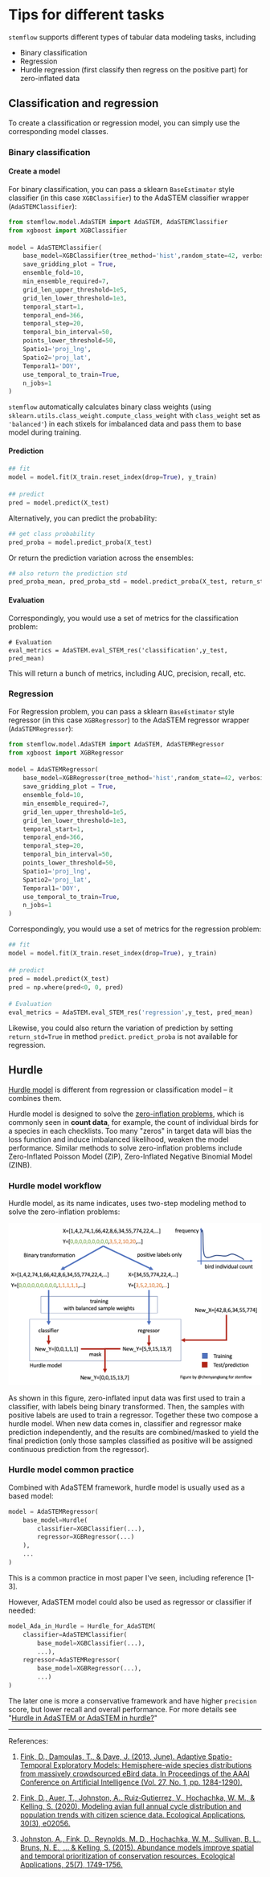 # Tips for different tasks

`stemflow` supports different types of tabular data modeling tasks, including

- Binary classification
- Regression
- Hurdle regression (first classify then regress on the positive part) for zero-inflated data


## Classification and regression

To create a classification or regression model, you can simply use the corresponding model classes.

### Binary classification

#### Create a model

For binary classification, you can pass a sklearn `BaseEstimator` style classifier (in this case `XGBClassifier`) to the AdaSTEM classifier wrapper (`AdaSTEMClassifier`):

```python
from stemflow.model.AdaSTEM import AdaSTEM, AdaSTEMClassifier
from xgboost import XGBClassifier

model = AdaSTEMClassifier(
    base_model=XGBClassifier(tree_method='hist',random_state=42, verbosity = 0,n_jobs=1),
    save_gridding_plot = True,
    ensemble_fold=10,
    min_ensemble_required=7,
    grid_len_upper_threshold=1e5,
    grid_len_lower_threshold=1e3,
    temporal_start=1,
    temporal_end=366,                            
    temporal_step=20,  
    temporal_bin_interval=50, 
    points_lower_threshold=50,             
    Spatio1='proj_lng',                   
    Spatio2='proj_lat',
    Temporal1='DOY',
    use_temporal_to_train=True,
    n_jobs=1
)
```

`stemflow` automatically calculates binary class weights (using `sklearn.utils.class_weight.compute_class_weight` with `class_weight` set as `'balanced'`) in each stixels for imbalanced data and pass them to base model during training.

#### Prediction

```py
## fit
model = model.fit(X_train.reset_index(drop=True), y_train)

## predict
pred = model.predict(X_test)
```

Alternatively, you can predict the probability:

```py
## get class probability
pred_proba = model.predict_proba(X_test)
```

Or return the prediction variation across the ensembles:

```py
## also return the prediction std
pred_proba_mean, pred_proba_std = model.predict_proba(X_test, return_std=True)
```


#### Evaluation

Correspondingly, you would use a set of metrics for the classification problem:
```
# Evaluation
eval_metrics = AdaSTEM.eval_STEM_res('classification',y_test, pred_mean)
```
This will return a bunch of metrics, including AUC, precision, recall, etc.



### Regression

For Regression problem, you can pass a sklearn `BaseEstimator` style regressor (in this case `XGBRegressor`) to the AdaSTEM regressor wrapper (`AdaSTEMRegressor`):

```python
from stemflow.model.AdaSTEM import AdaSTEM, AdaSTEMRegressor
from xgboost import XGBRegressor

model = AdaSTEMRegressor(
    base_model=XGBRegressor(tree_method='hist',random_state=42, verbosity = 0,n_jobs=1),
    save_gridding_plot = True,
    ensemble_fold=10,
    min_ensemble_required=7,
    grid_len_upper_threshold=1e5,
    grid_len_lower_threshold=1e3,
    temporal_start=1,
    temporal_end=366,                            
    temporal_step=20,  
    temporal_bin_interval=50, 
    points_lower_threshold=50,             
    Spatio1='proj_lng',                   
    Spatio2='proj_lat',
    Temporal1='DOY',
    use_temporal_to_train=True,
    n_jobs=1
)
```
Correspondingly, you would use a set of metrics for the regression problem:

```py
## fit
model = model.fit(X_train.reset_index(drop=True), y_train)

## predict
pred = model.predict(X_test)
pred = np.where(pred<0, 0, pred)

# Evaluation
eval_metrics = AdaSTEM.eval_STEM_res('regression',y_test, pred_mean)
```

Likewise, you could also return the variation of prediction by setting `return_std=True` in method `predict`. `predict_proba` is not available for regression.


## Hurdle

[Hurdle model](https://en.wikipedia.org/wiki/Hurdle_model#:~:text=A%20hurdle%20model%20is%20a,of%20the%20non%2Dzero%20values.) is different from regression or classification model – it combines them.

Hurdle model is designed to solve the [zero-inflation problems](https://en.wikipedia.org/wiki/Zero-inflated_model), which is commonly seen in **count data**, for example, the count of individual birds for a species in each checklists. Too many "zeros" in target data will bias the loss function and induce imbalanced likelihood, weaken the model performance. Similar methods to solve zero-inflation problems include Zero-Inflated Poisson Model (ZIP), Zero-Inflated Negative Binomial Model (ZINB).

### Hurdle model workflow
Hurdle model, as its name indicates, uses two-step modeling method to solve the zero-inflation problems:

![Hurdle model workflow](../assets/Hurdle_workflow.png)

As shown in this figure, zero-inflated input data was first used to train a classifier, with labels being binary transformed. Then, the samples with positive labels are used to train a regressor. Together these two compose a hurdle model. When new data comes in, classifier and regressor make prediction independently, and the results are combined/masked to yield the final prediction (only those samples classified as positive will be assigned continuous prediction from the regressor).

### Hurdle model common practice
Combined with AdaSTEM framework, hurdle model is usually used as a based model:

```python
model = AdaSTEMRegressor(
    base_model=Hurdle(
        classifier=XGBClassifier(...),
        regressor=XGBRegressor(...)
    ),  
    ...
)
```

This is a common practice in most paper I've seen, including reference [1-3].

However, AdaSTEM model could also be used as regressor or classifier if needed:

```python
model_Ada_in_Hurdle = Hurdle_for_AdaSTEM(
    classifier=AdaSTEMClassifier(
        base_model=XGBClassifier(...),
        ...),
    regressor=AdaSTEMRegressor(
        base_model=XGBRegressor(...),
        ...)
)

```

The later one is more a conservative framework and have higher `precision` score, but lower recall and overall performance. For more details see "[Hurdle in AdaSTEM or AdaSTEM in hurdle?](https://chenyangkang.github.io/stemflow/Examples/05.Hurdle_in_ada_or_ada_in_hurdle.html)"



-----
References:

1. [Fink, D., Damoulas, T., & Dave, J. (2013, June). Adaptive Spatio-Temporal Exploratory Models: Hemisphere-wide species distributions from massively crowdsourced eBird data. In Proceedings of the AAAI Conference on Artificial Intelligence (Vol. 27, No. 1, pp. 1284-1290).](https://ojs.aaai.org/index.php/AAAI/article/view/8484)

1. [Fink, D., Auer, T., Johnston, A., Ruiz‐Gutierrez, V., Hochachka, W. M., & Kelling, S. (2020). Modeling avian full annual cycle distribution and population trends with citizen science data. Ecological Applications, 30(3), e02056.](https://esajournals.onlinelibrary.wiley.com/doi/full/10.1002/eap.2056)

1. [Johnston, A., Fink, D., Reynolds, M. D., Hochachka, W. M., Sullivan, B. L., Bruns, N. E., ... & Kelling, S. (2015). Abundance models improve spatial and temporal prioritization of conservation resources. Ecological Applications, 25(7), 1749-1756.](https://esajournals.onlinelibrary.wiley.com/doi/full/10.1890/14-1826.1)
